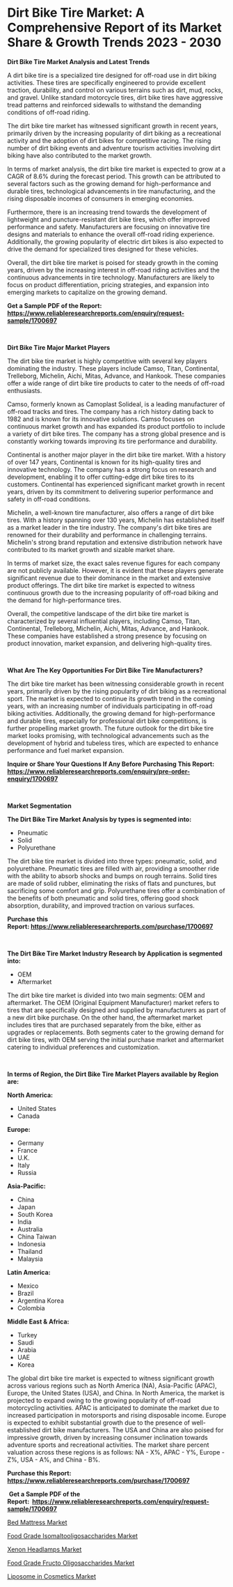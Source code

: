 <p><h1>Dirt Bike Tire Market: A Comprehensive Report of its Market Share & Growth Trends 2023 - 2030</h1></p><p><strong>Dirt Bike Tire Market Analysis and Latest Trends</strong></p>
<p><p>A dirt bike tire is a specialized tire designed for off-road use in dirt biking activities. These tires are specifically engineered to provide excellent traction, durability, and control on various terrains such as dirt, mud, rocks, and gravel. Unlike standard motorcycle tires, dirt bike tires have aggressive tread patterns and reinforced sidewalls to withstand the demanding conditions of off-road riding.</p><p>The dirt bike tire market has witnessed significant growth in recent years, primarily driven by the increasing popularity of dirt biking as a recreational activity and the adoption of dirt bikes for competitive racing. The rising number of dirt biking events and adventure tourism activities involving dirt biking have also contributed to the market growth.</p><p>In terms of market analysis, the dirt bike tire market is expected to grow at a CAGR of 8.6% during the forecast period. This growth can be attributed to several factors such as the growing demand for high-performance and durable tires, technological advancements in tire manufacturing, and the rising disposable incomes of consumers in emerging economies.</p><p>Furthermore, there is an increasing trend towards the development of lightweight and puncture-resistant dirt bike tires, which offer improved performance and safety. Manufacturers are focusing on innovative tire designs and materials to enhance the overall off-road riding experience. Additionally, the growing popularity of electric dirt bikes is also expected to drive the demand for specialized tires designed for these vehicles.</p><p>Overall, the dirt bike tire market is poised for steady growth in the coming years, driven by the increasing interest in off-road riding activities and the continuous advancements in tire technology. Manufacturers are likely to focus on product differentiation, pricing strategies, and expansion into emerging markets to capitalize on the growing demand.</p></p>
<p><strong>Get a Sample PDF of the Report:&nbsp; <a href="https://www.reliableresearchreports.com/enquiry/request-sample/1700697">https://www.reliableresearchreports.com/enquiry/request-sample/1700697</a></strong></p>
<p>&nbsp;</p>
<p><strong>Dirt Bike Tire Major Market Players</strong></p>
<p><p>The dirt bike tire market is highly competitive with several key players dominating the industry. These players include Camso, Titan, Continental, Trelleborg, Michelin, Aichi, Mitas, Advance, and Hankook. These companies offer a wide range of dirt bike tire products to cater to the needs of off-road enthusiasts.</p><p>Camso, formerly known as Camoplast Solideal, is a leading manufacturer of off-road tracks and tires. The company has a rich history dating back to 1982 and is known for its innovative solutions. Camso focuses on continuous market growth and has expanded its product portfolio to include a variety of dirt bike tires. The company has a strong global presence and is constantly working towards improving its tire performance and durability.</p><p>Continental is another major player in the dirt bike tire market. With a history of over 147 years, Continental is known for its high-quality tires and innovative technology. The company has a strong focus on research and development, enabling it to offer cutting-edge dirt bike tires to its customers. Continental has experienced significant market growth in recent years, driven by its commitment to delivering superior performance and safety in off-road conditions.</p><p>Michelin, a well-known tire manufacturer, also offers a range of dirt bike tires. With a history spanning over 130 years, Michelin has established itself as a market leader in the tire industry. The company's dirt bike tires are renowned for their durability and performance in challenging terrains. Michelin's strong brand reputation and extensive distribution network have contributed to its market growth and sizable market share.</p><p>In terms of market size, the exact sales revenue figures for each company are not publicly available. However, it is evident that these players generate significant revenue due to their dominance in the market and extensive product offerings. The dirt bike tire market is expected to witness continuous growth due to the increasing popularity of off-road biking and the demand for high-performance tires.</p><p>Overall, the competitive landscape of the dirt bike tire market is characterized by several influential players, including Camso, Titan, Continental, Trelleborg, Michelin, Aichi, Mitas, Advance, and Hankook. These companies have established a strong presence by focusing on product innovation, market expansion, and delivering high-quality tires.</p></p>
<p>&nbsp;</p>
<p><strong>What Are The Key Opportunities For Dirt Bike Tire Manufacturers?</strong></p>
<p><p>The dirt bike tire market has been witnessing considerable growth in recent years, primarily driven by the rising popularity of dirt biking as a recreational sport. The market is expected to continue its growth trend in the coming years, with an increasing number of individuals participating in off-road biking activities. Additionally, the growing demand for high-performance and durable tires, especially for professional dirt bike competitions, is further propelling market growth. The future outlook for the dirt bike tire market looks promising, with technological advancements such as the development of hybrid and tubeless tires, which are expected to enhance performance and fuel market expansion.</p></p>
<p><strong>Inquire or Share Your Questions If Any Before Purchasing This Report: <a href="https://www.reliableresearchreports.com/enquiry/pre-order-enquiry/1700697">https://www.reliableresearchreports.com/enquiry/pre-order-enquiry/1700697</a></strong></p>
<p>&nbsp;</p>
<p><strong>Market Segmentation</strong></p>
<p><strong>The Dirt Bike Tire Market Analysis by types is segmented into:</strong></p>
<p><ul><li>Pneumatic</li><li>Solid</li><li>Polyurethane</li></ul></p>
<p><p>The dirt bike tire market is divided into three types: pneumatic, solid, and polyurethane. Pneumatic tires are filled with air, providing a smoother ride with the ability to absorb shocks and bumps on rough terrains. Solid tires are made of solid rubber, eliminating the risks of flats and punctures, but sacrificing some comfort and grip. Polyurethane tires offer a combination of the benefits of both pneumatic and solid tires, offering good shock absorption, durability, and improved traction on various surfaces.</p></p>
<p><strong>Purchase this Report:&nbsp;<a href="https://www.reliableresearchreports.com/purchase/1700697">https://www.reliableresearchreports.com/purchase/1700697</a></strong></p>
<p>&nbsp;</p>
<p><strong>The Dirt Bike Tire Market Industry Research by Application is segmented into:</strong></p>
<p><ul><li>OEM</li><li>Aftermarket</li></ul></p>
<p><p>The dirt bike tire market is divided into two main segments: OEM and aftermarket. The OEM (Original Equipment Manufacturer) market refers to tires that are specifically designed and supplied by manufacturers as part of a new dirt bike purchase. On the other hand, the aftermarket market includes tires that are purchased separately from the bike, either as upgrades or replacements. Both segments cater to the growing demand for dirt bike tires, with OEM serving the initial purchase market and aftermarket catering to individual preferences and customization.</p></p>
<p>&nbsp;</p>
<p><strong>In terms of Region, the Dirt Bike Tire Market Players available by Region are:</strong></p>
<p>
    <p> <strong> North America: </strong>
        <ul>
            <li>United States</li>
            <li>Canada</li>
        </ul>
        </p> 
    <p> <strong> Europe: </strong>
        <ul>
            <li>Germany</li>
            <li>France</li>
            <li>U.K.</li>
            <li>Italy</li>
            <li>Russia</li>
        </ul>
        </p> 
    <p> <strong> Asia-Pacific: </strong>
        <ul>
            <li>China</li>
            <li>Japan</li>
            <li>South Korea</li>
            <li>India</li>
            <li>Australia</li>
            <li>China Taiwan</li>
            <li>Indonesia</li>
            <li>Thailand</li>
            <li>Malaysia</li>
        </ul>
        </p> 
    <p> <strong> Latin America: </strong>
        <ul>
            <li>Mexico</li>
            <li>Brazil</li>
            <li>Argentina Korea</li>
            <li>Colombia</li>
        </ul>
        </p> 
    <p> <strong> Middle East & Africa: </strong>
        <ul>
            <li>Turkey</li>
            <li>Saudi</li>
            <li>Arabia</li>
            <li>UAE</li>
            <li>Korea</li>
        </ul>
    </p>
    </p>
<p><p>The global dirt bike tire market is expected to witness significant growth across various regions such as North America (NA), Asia-Pacific (APAC), Europe, the United States (USA), and China. In North America, the market is projected to expand owing to the growing popularity of off-road motorcycling activities. APAC is anticipated to dominate the market due to increased participation in motorsports and rising disposable income. Europe is expected to exhibit substantial growth due to the presence of well-established dirt bike manufacturers. The USA and China are also poised for impressive growth, driven by increasing consumer inclination towards adventure sports and recreational activities. The market share percent valuation across these regions is as follows: NA - X%, APAC - Y%, Europe - Z%, USA - A%, and China - B%.</p></p>
<p><strong>Purchase this Report: <a href="https://www.reliableresearchreports.com/purchase/1700697">https://www.reliableresearchreports.com/purchase/1700697</a></strong></p>
<p>&nbsp;<strong>Get a Sample PDF of the Report:&nbsp;&nbsp;<a href="https://www.reliableresearchreports.com/enquiry/request-sample/1700697">https://www.reliableresearchreports.com/enquiry/request-sample/1700697</a></strong></p>
<p><strong></strong></p>
<p><p><a href="https://medium.com/@krithi.reportprime/bed-mattress-market-insights-into-market-cagr-market-trends-and-growth-strategies-5fc97d4d412b">Bed Mattress Market</a></p><p><a href="https://www.linkedin.com/pulse/food-grade-isomaltooligosaccharides-market-size-share-global-1ngye/">Food Grade Isomaltooligosaccharides Market</a></p><p><a href="https://github.com/jonneygiverf/Market-Research-Report-List-1/blob/main/xenon-headlamps-market.md">Xenon Headlamps Market</a></p><p><a href="https://www.linkedin.com/pulse/food-grade-fructo-oligosaccharides-market-research-report-g6r9e/">Food Grade Fructo Oligosaccharides Market</a></p><p><a href="https://medium.com/@sheetal.reportprime/liposome-in-cosmetics-market-analysis-its-cagr-market-segmentation-and-global-industry-overview-d50e4f4937aa">Liposome in Cosmetics Market</a></p></p>